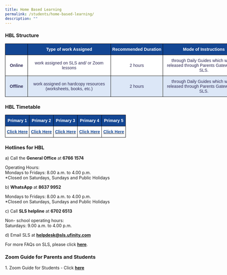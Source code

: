 ```yaml
---
title: Home Based Learning
permalink: /students/home-based-learning/
description: ""
---
```

### HBL Structure 

<style type="text/css">
.tg  {border-collapse:collapse;border-spacing:0;margin:0px auto;}
.tg td{border-color:black;border-style:solid;border-width:1px;font-family:Arial, sans-serif;font-size:14px;
  overflow:hidden;padding:10px 5px;word-break:normal;}
.tg th{border-color:black;border-style:solid;border-width:1px;font-family:Arial, sans-serif;font-size:14px;
  font-weight:normal;overflow:hidden;padding:10px 5px;word-break:normal;}
.tg .tg-c18j{background-color:#DCE7F7;color:#2E2A56;text-align:center;vertical-align:middle}
.tg .tg-488e{background-color:#FFF;color:#2E2A56;font-weight:bold;text-align:center;vertical-align:middle}
.tg .tg-20yt{background-color:#134693;color:#FFF;font-weight:bold;text-align:center;vertical-align:top}
.tg .tg-as4b{background-color:#134693;color:#FFF;font-weight:bold;text-align:center;vertical-align:middle}
.tg .tg-klxv{background-color:#134693;color:#ffffff;font-weight:bold;text-align:center;vertical-align:middle}
.tg .tg-zmbl{background-color:#FFF;color:#2E2A56;text-align:center;vertical-align:middle}
.tg .tg-32j0{background-color:#DCE7F7;color:#2E2A56;font-weight:bold;text-align:center;vertical-align:middle}
</style>
<table class="tg" style="undefined;table-layout: fixed; width: 791px">
<colgroup>
<col style="width: 74px">
<col style="width: 274px">
<col style="width: 173px">
<col style="width: 270px">
</colgroup>
<tbody>
  <tr>
    <td class="tg-20yt"></td>
    <td class="tg-as4b"><span style="font-weight:700;font-style:normal">Type of work Assigned</span></td>
    <td class="tg-as4b"><span style="font-weight:700;font-style:normal">Recommended Duration</span></td>
    <td class="tg-klxv">Mode of Instructions</td>
  </tr>
  <tr>
    <td class="tg-488e">Online</td>
    <td class="tg-zmbl"><span style="color:#2E2A56;background-color:transparent">work assigned on SLS  and/ or Zoom lessons</span></td>
    <td class="tg-zmbl"><span style="color:#2E2A56;background-color:transparent">2 hours</span></td>
    <td class="tg-zmbl"><span style="color:#2E2A56;background-color:transparent"> through Daily Guides which will be released  through Parents Gateway and SLS.</span></td>
  </tr>
  <tr>
    <td class="tg-32j0">Offline</td>
    <td class="tg-c18j"><span style="color:#2E2A56;background-color:transparent">work assigned on hardcopy resources (worksheets, books, etc.)</span></td>
    <td class="tg-c18j"><span style="color:#2E2A56;background-color:transparent">2 hours</span></td>
    <td class="tg-c18j"><span style="color:#2E2A56;background-color:transparent">through Daily Guides which will be released through Parents Gateway and SLS.</span></td>
  </tr>
</tbody>
</table>

### HBL Timetable

<style type="text/css">
.tg  {border-collapse:collapse;border-spacing:0;margin:0px auto;}
.tg td{border-color:black;border-style:solid;border-width:1px;font-family:Arial, sans-serif;font-size:14px;
  overflow:hidden;padding:10px 5px;word-break:normal;}
.tg th{border-color:black;border-style:solid;border-width:1px;font-family:Arial, sans-serif;font-size:14px;
  font-weight:normal;overflow:hidden;padding:10px 5px;word-break:normal;}
.tg .tg-g1lj{background-color:#FFF;color:#134693;font-weight:bold;text-align:center;vertical-align:top}
.tg .tg-20yt{background-color:#134693;color:#FFF;font-weight:bold;text-align:center;vertical-align:top}
</style>
<table class="tg">
<tbody>
  <tr>
    <td class="tg-20yt">Primary 1</td>
    <td class="tg-20yt">Primary 2</td>
    <td class="tg-20yt">Primary 3</td>
    <td class="tg-20yt">Primary 4</td>
    <td class="tg-20yt">Primary 5</td>
  </tr>
  <tr>
    <td class="tg-g1lj"><a href="/files/P1%20term%204%20HBL%20guide.pdf"><span style="text-decoration:none;color:#134693">Click Here</span></a></td>
    <td class="tg-g1lj"><a href="/files/P2%20Term%204%20HBL%20guide.pdf"><span style="text-decoration:none;color:#134693">Click Here</span></a></td>
    <td class="tg-g1lj"><a href="/files/P3%20Term%204%20HBL%20guide.pdf"><span style="text-decoration:none;color:#134693">Click Here</span></a></td>
    <td class="tg-g1lj"><a href="/files/P4%20Term%204%20HBL%20Guide.pdf"><span style="text-decoration:none;color:#134693">Click Here</span></a></td>
    <td class="tg-g1lj"><a href="/files/P5%20Term%204%20HBL%20guide.pdf"><span style="text-decoration:none;color:#134693">Click Here</span></a></td>
  </tr>
</tbody>
</table>

### Hotlines for HBL 

a) Call the **General Office** at **6766 1574**   

Operating Hours:    
Mondays to Fridays: 8.00 a.m. to 4.00 p.m.   
\*Closed on Saturdays, Sundays and Public Holidays 

b) **WhatsApp** at **8637 9952**    

Mondays to Fridays: 8.00 a.m. to 4.00 p.m.   
\*Closed on Saturdays, Sundays and Public Holidays 



  

  

c) Call **SLS helpline** at **6702 6513**    

Non- school operating hours:   
Saturdays: 9.00 a.m. to 4.00 p.m.

  

  

d) Email SLS at **[helpdesk@sls.ufinity.com](mailto:helpdesk@sls.ufinity.com)**

For more FAQs on SLS, please click **[here](/students/sls/)**.

### Zoom Guide for Parents and Students

1\. Zoom Guide for Students - Click **[here](/files/Zoom%20Guide%20for%20Parents%20%20Students_updated.pdf)**